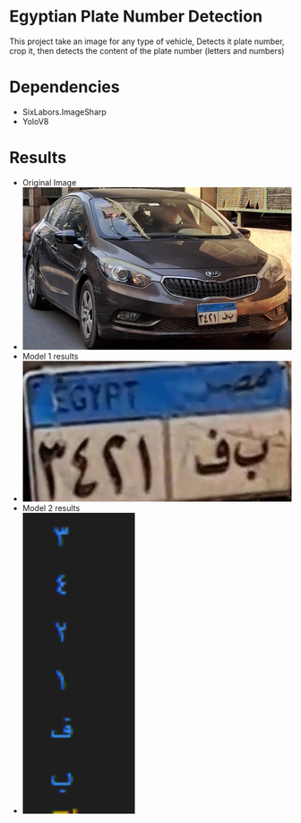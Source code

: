 # Egyptian Plate Number Detection
This project take an image for any type of vehicle, Detects it plate number, crop it, then detects the content of the plate number (letters and numbers)
 
 # Dependencies 
 - SixLabors.ImageSharp
 - YoloV8
 # Results 
 - Original Image
 -  <img src="https://github.com/yassminSaber/Egyptian-Plate-Number-Detection/blob/master/img.jpg" width="500" hight= '200'/>
 - Model 1 results
 -  <img src="https://github.com/yassminSaber/Egyptian-Plate-Number-Detection/blob/master/plate_cropped.jpg" width="500"/>
 - Model 2 results
 -  <img src="https://github.com/yassminSaber/Egyptian-Plate-Number-Detection/blob/master/finalResult.png" width="200"/>
